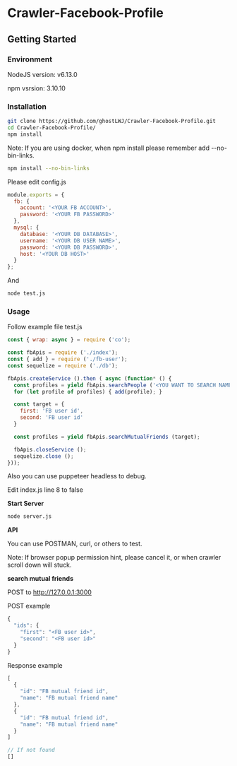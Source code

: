 # Crawler-Facebook-Profile

## Getting Started

### Environment

NodeJS version: v6.13.0

npm vsrsion: 3.10.10

### Installation

```bash
git clone https://github.com/ghostLWJ/Crawler-Facebook-Profile.git
cd Crawler-Facebook-Profile/
npm install
```

Note: If you are using docker, when npm install please remember add --no-bin-links.

```bash
npm install --no-bin-links
```

Please edit config.js

```javascript
module.exports = {
  fb: {
    account: '<YOUR FB ACCOUNT>',
    password: '<YOUR FB PASSWORD>'
  },
  mysql: {
    database: '<YOUR DB DATABASE>',
    username: '<YOUR DB USER NAME>',
    password: '<YOUR DB PASSWORD>',
    host: '<YOUR DB HOST>'
  }
};
```

And

```bash
node test.js
```

### Usage

Follow example file test.js

```javascript
const { wrap: async } = require ('co');

const fbApis = require ('./index');
const { add } = require ('./fb-user');
const sequelize = require ('./db');

fbApis.createService ().then ( async (function* () {
  const profiles = yield fbApis.searchPeople ('<YOU WANT TO SEARCH NAME>', <NUMBER FOR YOU WANT TO SEARCH COUNT>);
  for (let profile of profiles) { add(profile); }

  const target = {
    first: 'FB user id',
    second: 'FB user id'
  }

  const profiles = yield fbApis.searchMutualFriends (target);

  fbApis.closeService ();
  sequelize.close ();
}));
```

Also you can use puppeteer headless to debug.

Edit index.js line 8 to false

**Start Server**

```bash
node server.js
```

**API**

You can use POSTMAN, curl, or others to test.

Note: If browser popup permission hint, please cancel it, or when crawler scroll down will stuck.

**search mutual friends**

POST to http://127.0.0.1:3000

POST example

```javascript
{
  "ids": {
    "first": "<FB user id>",
    "second": "<FB user id>"
  }
}
```

Response example

```javascript
[
  {
    "id": "FB mutual friend id",
    "name": "FB mutual friend name"
  },
  {
    "id": "FB mutual friend id",
    "name": "FB mutual friend name"
  }
]

// If not found
[]
```
